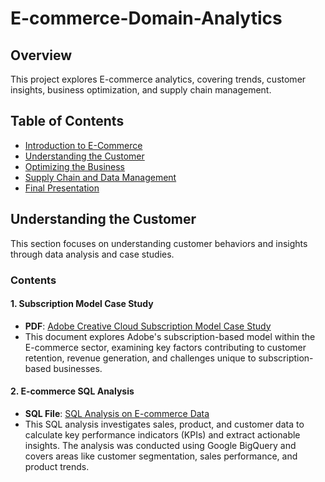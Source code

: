 # E-commerce-Domain-Analytics

## Overview
This project explores E-commerce analytics, covering trends, customer insights, business optimization, and supply chain management.

## Table of Contents
- [Introduction to E-Commerce](#introduction-to-e-commerce)
- [Understanding the Customer](#understanding-the-customer)
- [Optimizing the Business](#optimizing-the-business)
- [Supply Chain and Data Management](#supply-chain-and-data-management)
- [Final Presentation](#final-presentation)




## Understanding the Customer

This section focuses on understanding customer behaviors and insights through data analysis and case studies.

### Contents

#### 1. Subscription Model Case Study
- **PDF**: [Adobe Creative Cloud Subscription Model Case Study](./adobe-creative-cloud-case-study.pdf)
- This document explores Adobe's subscription-based model within the E-commerce sector, examining key factors contributing to customer retention, revenue generation, and challenges unique to subscription-based businesses.

#### 2. E-commerce SQL Analysis
- **SQL File**: [SQL Analysis on E-commerce Data](./ecommerce-sql-analysis.sql)
- This SQL analysis investigates sales, product, and customer data to calculate key performance indicators (KPIs) and extract actionable insights. The analysis was conducted using Google BigQuery and covers areas like customer segmentation, sales performance, and product trends.
